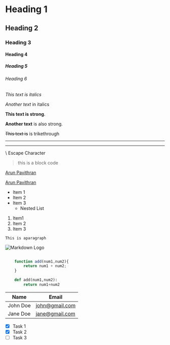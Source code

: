 # Heading 1
## Heading 2
### Heading 3
#### Heading 4
##### Heading 5
###### Heading 6

<!-- italics -->
*This text is italics*

_Another text_ in italics


<!-- Strong -->

**This text is strong**.

__Another text__ is also strong.

<!-- Strikethough -->

~~This text is~~ is trikethrough

<!-- Horizontal Line-->
---
___

\\ Escape Character


<!-- BlockCode -->
>this is a block code


<!-- Links -->
[Arun Pavithran](https://app.onlinedegree.iitm.ac.in/student_dashboard/current_courses)

[Arun Pavithran](https://app.onlinedegree.iitm.ac.in/student_dashboard/current_courses "Arun Pavithran")


<!-- Unordered Lists -->
* Item 1
* Item 2
* Item 3
   * Nested List


<!-- Ordered List-->
1. Item1
1. Item 2
1. Item 3


<!-- Inline Code Block-->

`This is aparagraph`

<!-- Images-->
![Markdown Logo](https://markdown-here.com/img/icon256.png)



<!-- Github Markdown -->

<!-- Code Blocks -->

```javascript
    
    function add(num1,num2){
        return num1 + num2;
    }
```


```python
    def add(num1,num2):
        return num1+num2    
````

<!-- Tables -->
| Name     | Email          |
| -------- | -------------- |
| John Doe | john@gmail.com |
| Jane Doe | jane@gmail.com |


<!-- Task Lists -->

* [x] Task 1
* [x] Task 2
* [ ] Task 3 